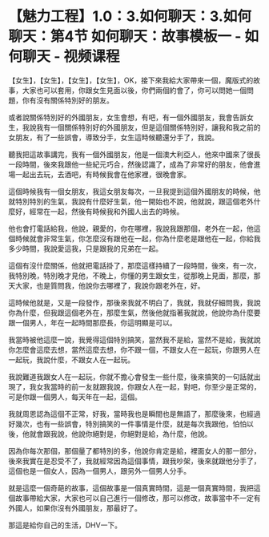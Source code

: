 # 【魅力工程】1.0：3.如何聊天：3.如何聊天：第4节 如何聊天：故事模板一 - 如何聊天 - 视频课程

【女生】，【女生】，【女生】，【女生】，OK，接下來我給大家帶來一個，魔版式的故事，大家也可以套用，你跟女生見面以後，你們兩個約會了，你可以問她一個問題，你有沒有關係特別好的朋友。

或者說關係特別好的外國朋友，女生會想，有吧，有一個外國朋友，我會告訴女生，我說我有一個關係特別好的外國朋友，但是這個關係特別好，讓我和我之前的女朋友，有了一些誤會，導致分手，女生這時候聽還分手了，我說。

聽我把這故事講完，我有一個外國朋友，他是一個澳大利亞人，他來中國來了很長一段時間，後來我跟他一些紀元巧合，然後認識了，成為了非常好的朋友，他會進場一起出去玩，去酒吧，有時候我會在他家裡，很晚會家。

這個時候我有一個女朋友，我這女朋友每次，一旦我提到這個外國朋友的時候，他就特別特別的生氣，我說有什麼好生氣，他一開始也不說，他就說，跟這個老外什麼好，經常在一起，然後有時候我和外國人出去的時候。

他也會打電話給我，他說，親愛的，你在哪裡，我說我跟那個，老外在一起，他這個時候就會非常生氣，你怎麼沒有跟他在一起，你為什麼老是跟他在一起，你給我多少時間，我說愛這我，只是跟我的兄弟在一起。

這個有沒什麼關係，他就把電話掛了，那麼這樣持續了一段時間，後來，有一次，我特別晚，特別晚才見他，不晚上，你懂的男生跟女生，從那晚上見面，那麼，那天大家，也是質問我，他說你去哪裡了，我說你跟老外在，好。

這時候他就是，又是一段發作，那後來我就不明白了，我就，我就仔細問我，我說你為什麼，但我跟這個老外在，那麼生氣，然後他就指著我就說，他說你為什麼要跟一個男人，年在一起時間那麼長，你這明顯是可以。

我當時被他這麼一說，我覺得這個特別搞笑，當然我不是給，當然不是給，我就說你怎麼會這麼去想，當然這麼去想，你不跟一個，不跟女人在一起玩，你跟男人在一起玩，我說什麼，不跟女人在一起玩。

我說難道我跟女人在一起玩，你就不擔心會發生一些什麼，後來搞笑的一句話就出現了，我女我當時的前一友就跟我說，你跟女人在一起，對吧，你至少是正常的，可是你跟一個男人，每天年在一起，這個。

我就周恩認為這個不正常，好我，當時我也是瞬間也是無語了，那麼後來，也經過好幾次，也有一些誤會，特別搞笑的一件事情是什麼，就是每次我跟他，怕怕以後，他就會跟我說，他說你絕對是，你絕對是給，為什麼，他說。

因為你每次那個，那個量了都特別的多，他說你肯定是給，裡面女人的那一部分，後來我實在是忍受不了，我就經常因為這個事情，跟我吵架，後來就跟他分手了，這個也是一個女人，因為一個男人，跟另外一個男人分手。

就是這麼一個奇葩的故事，這個故事是一個真實時間，這是一個真實時間，我把這個故事帶給大家，大家也可以自己進行一個修改，那可以修改，故事當中不一定有外國人，如果你沒有外國朋友，那最好了。

那這是給你自己的生活，DHV一下。